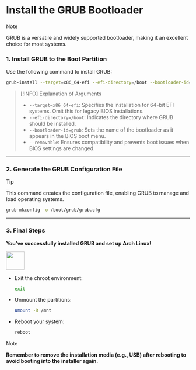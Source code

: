 # **Install the GRUB Bootloader**

> [!NOTE]  
> GRUB is a versatile and widely supported bootloader, making it an excellent choice for most systems.

### **1. Install GRUB to the Boot Partition**  
Use the following command to install GRUB:  
```bash
grub-install --target=x86_64-efi --efi-directory=/boot --bootloader-id=grub --removable
```

> [!INFO] Explanation of Arguments 
> - `--target=x86_64-efi`: Specifies the installation for 64-bit EFI systems. Omit this for legacy BIOS installations.  
> - `--efi-directory=/boot`: Indicates the directory where GRUB should be installed.  
> - `--bootloader-id=grub`: Sets the name of the bootloader as it appears in the BIOS boot menu.  
> - `--removable`: Ensures compatibility and prevents boot issues when BIOS settings are changed.

---

### **2. Generate the GRUB Configuration File**  
> [!TIP]  
> This command creates the configuration file, enabling GRUB to manage and load operating systems.

```bash
grub-mkconfig -o /boot/grub/grub.cfg
```

---

### **3. Final Steps**  

**You’ve successfully installed GRUB and set up Arch Linux!**

<img src="https://cdn-icons-png.flaticon.com/128/190/190411.png" width="50" /> 

- Exit the chroot environment:  
  ```bash
  exit
  ```

- Unmount the partitions:  
  ```bash
  umount -R /mnt
  ```

- Reboot your system:  
  ```bash
  reboot
  ```

> [!NOTE]
> **Remember to remove the installation media (e.g., USB) after rebooting to avoid booting into the installer again.**


